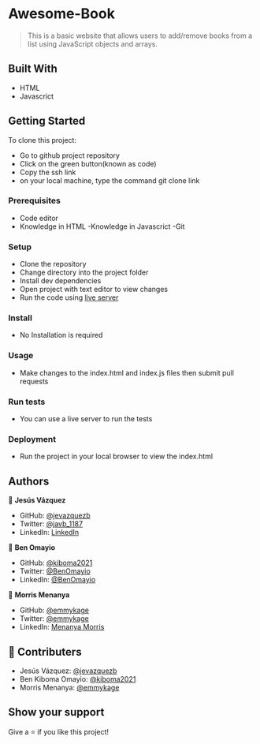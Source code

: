 # Awesome-Book

> This is a basic website that allows users to add/remove books from a list using JavaScript objects and arrays. 

## Built With

- HTML
- Javascrict

## Getting Started

To clone this project:
- Go to github project repository
- Click on the green button(known as code)
- Copy the ssh link
- on your local machine, type the command git clone link


### Prerequisites
- Code editor
- Knowledge in HTML
-Knowledge in Javascrict
-Git

### Setup
- Clone the repository
- Change directory into the project folder
- Install dev dependencies
- Open project with text editor to view changes
- Run the code using [live server](https://www.google.com/search?client=safari&rls=en&q=live+server&ie=UTF-8&oe=UTF-8)

### Install
- No Installation is required

### Usage
- Make changes to the index.html and index.js files then submit pull requests

### Run tests
- You can use a live server to run the tests

### Deployment
- Run the project in your local browser to view the index.html


## Authors

👤 **Jesús Vázquez**

- GitHub: [@jevazquezb](https://github.com/jevazquezb)
- Twitter: [@javb_1187](https://twitter.com/javb_1187)
- LinkedIn: [LinkedIn](https://www.linkedin.com/in/jevazquezb)

👤 **Ben Omayio**

- GitHub: [@kiboma2021](https://github.com/kiboma2021)
- Twitter: [@BenOmayio](https://twitter.com/omayiobenj)
- LinkedIn: [@BenOmayio](https://www.linkedin.com/in/ben-omayio-74622469/)

👤 **Morris Menanya**

- GitHub: [@emmykage](https://github.com/Emmykage)
- Twitter: [@emmykage](https://twitter.com/omayiobenj)
- LinkedIn: [Menanya Morris](https://www.linkedin.com/in/morris-menanya-a51985104/)



## 🤝 Contributers

-  Jesús Vázquez: [@jevazquezb](https://github.com/jevazquezb)
-  Ben Kiboma Omayio: [@kiboma2021](https://github.com/kiboma2021)
-  Morris Menanya: [@emmykage](https://github.com/Emmykage)


## Show your support

Give a ⭐️ if you like this project!


